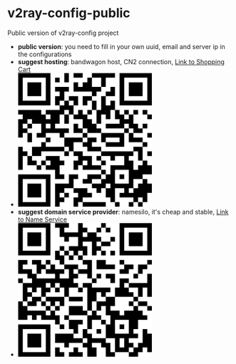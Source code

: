 # v2ray-config-public
Public version of v2ray-config project

* **public version**: you need to fill in your own uuid, email and server ip in the configurations
* **suggest hosting**: bandwagon host, CN2 connection, [Link to Shopping Cart](https://bwh1.net/aff.php?aff=29014&pid=3)
* ![QR Code](./bandwagonhost_qrcode.png)
* **suggest domain service provider**: namesilo, it's cheap and stable, [Link to Name Service](https://www.namesilo.com/register.php?rid=7a22e16sb)
* ![QR Code](./namesilo_qrcode.png)
